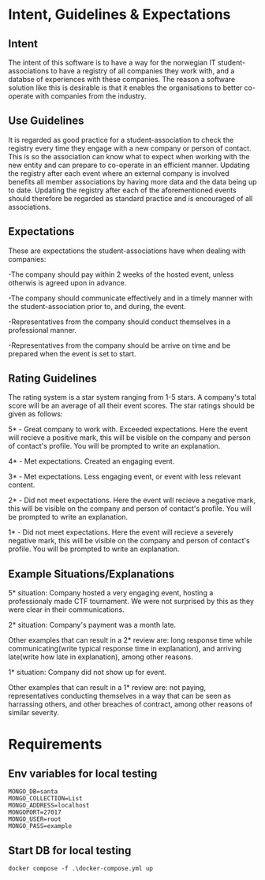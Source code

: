 
# Intent, Guidelines & Expectations 
## Intent
The intent of this software is to have a way for the norwegian IT student-associations to have a registry of all companies they work with, and a databse of experiences with these companies. The reason a software solution like this is desirable is that it enables the organisations to better co-operate with companies from the industry.

## Use Guidelines
It is regarded as good practice for a student-association to check the registry every time they engage with a new company or person of contact. This is so the association can know what to expect when working with the new entity and can prepare to co-operate in an efficient manner.
Updating the registry after each event where an external company is involved benefits all member associations by having more data and the data being up to date. Updating the registry after each of the aforementioned events should therefore be regarded as standard practice and is encouraged of all associations.

## Expectations
These are expectations the student-associations have when dealing with companies:

-The company should pay within 2 weeks of the hosted event, unless otherwis is agreed upon in advance.

-The company should communicate effectively and in a timely manner with the student-association prior to, and during, the event.

-Representatives from the company should conduct themselves in a professional manner.

-Representatives from the company should be arrive on time and be prepared when the event is set to start.

## Rating Guidelines
The rating system is a star system ranging from 1-5 stars. A company's total score will be an average of all their event scores.
The star ratings should be given as follows:

5* - Great company to work with. Exceeded expectations. Here the event will recieve a positive mark, this will be visible on the company and person of contact's profile. You will be prompted to write an explanation.

4* - Met expectations. Created an engaging event.

3* - Met expectations. Less engaging event, or event with less relevant content.

2* - Did not meet expectations. Here the event will recieve a negative mark, this will be visible on the company and person of contact's profile. You will be prompted to write an explanation.

1* - Did not meet expectations. Here the event will recieve a severely negative mark, this will be visible on the company and person of contact's profile. You will be prompted to write an explanation.

## Example Situations/Explanations
5* situation: Company hosted a very engaging event, hosting a professionaly made CTF tournament. We were not surprised by this as they were clear in their communications.

2* situation: Company's payment was a month late.

Other examples that can result in a 2* review are: long response time while communicating(write typical response time in explanation), and arriving late(write how late in explanation), among other reasons.

1* situation: Company did not show up for event.

Other examples that can result in a 1* review are: not paying, representatives conducting themselves in a way that can be seen as harrassing others, and other breaches of contract, among other reasons of similar severity.


# Requirements
## Env variables for local testing
```
MONGO_DB=santa
MONGO_COLLECTION=List
MONGO_ADDRESS=localhost
MONGOPORT=27017
MONGO_USER=root
MONGO_PASS=example
```

## Start DB for local testing
```
docker compose -f .\docker-compose.yml up
```
